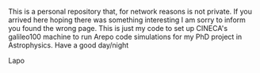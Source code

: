 This is a personal repository that, for network reasons is not private. 
If you arrived here hoping there was something interesting I am sorry to inform you found the wrong page. 
This is just my code to set up CINECA's galileo100 machine to run Arepo code simulations for my PhD project in Astrophysics.
Have a good day/night

Lapo
